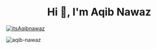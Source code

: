 <h1 align="center">Hi 👋, I'm Aqib Nawaz</h1>

<p align="left"><a href="https://twitter.com/itsAqibnawaz" target="blank"><img src="https://img.shields.io/twitter/follow/itsAqibnawaz?logo=twitter&style=for-the-badge" alt="itsAqibnawaz"/></a></p>  
<p align="left"> <img src="https://komarev.com/ghpvc/?username=aqib-nawaz&label=Profile%20views&color=0e75b6&style=flat" alt="aqib-nawaz" /></p>

<!---
aqib-nawaz/aqib-nawaz is a ✨ special ✨ repository because its `README.md` (this file) appears on your GitHub profile.
You can click the Preview link to take a look at your changes.
--->
